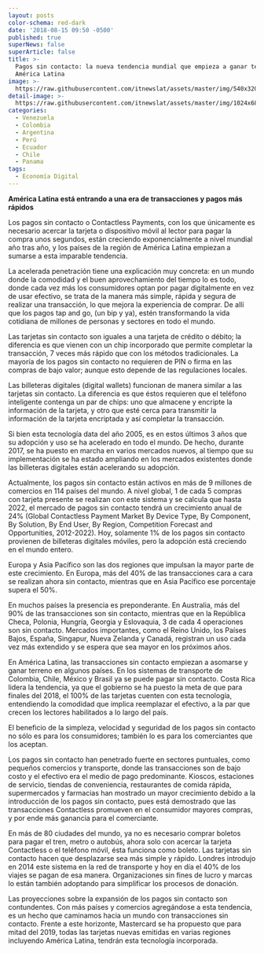 ```yaml
---
layout: posts
color-schema: red-dark
date: '2018-08-15 09:50 -0500'
published: true
superNews: false
superArticle: false
title: >-
  Pagos sin contacto: la nueva tendencia mundial que empieza a ganar terreno en
  América Latina
image: >-
  https://raw.githubusercontent.com/itnewslat/assets/master/img/540x320/Contactless-p.jpg
detail-image: >-
  https://raw.githubusercontent.com/itnewslat/assets/master/img/1024x680/Contactless-g.jpg
categories:
  - Venezuela
  - Colombia
  - Argentina
  - Perú
  - Ecuador
  - Chile
  - Panama
tags:
  - Economía Digital
---
```

**América Latina está entrando a una era de transacciones y pagos más rápidos**

Los pagos sin contacto o Contactless Payments, con los que únicamente es necesario acercar la tarjeta o dispositivo móvil al lector para pagar la compra unos segundos, están creciendo exponencialmente a nivel mundial año tras año, y los países de la región de América Latina empiezan a sumarse a esta imparable tendencia.

La acelerada penetración tiene una explicación muy concreta: en un mundo donde la comodidad y el buen aprovechamiento del tiempo lo es todo, donde cada vez más los consumidores optan por pagar digitalmente en vez de usar efectivo, se trata de la manera más simple, rápida y segura de realizar una transacción, lo que mejora la experiencia de comprar. De allí que los pagos tap and go, (un bip y ya), estén transformando la vida cotidiana de millones de personas y sectores en todo el mundo. 

Las tarjetas sin contacto son iguales a una tarjeta de crédito o débito; la diferencia es que vienen con un chip incorporado que permite completar la transacción, 7 veces más rápido que con los métodos tradicionales. La mayoría de los pagos sin contacto no requieren de PIN o firma en las compras de bajo valor; aunque esto depende de las regulaciones locales.

Las billeteras digitales (digital wallets) funcionan de manera similar a las tarjetas sin contacto. La diferencia es que éstos requieren que el teléfono inteligente contenga un par de chips: uno que almacene y encripte la información de la tarjeta, y otro que esté cerca para transmitir la información de la tarjeta encriptada y así completar la transacción. 

Si bien esta tecnología data del año 2005, es en estos últimos 3 años que su adopción y uso se ha acelerado en todo el mundo. De hecho, durante 2017, se ha puesto en marcha en varios mercados nuevos, al tiempo que su implementación se ha estado ampliando en los mercados existentes donde las billeteras digitales están acelerando su adopción.

Actualmente, los pagos sin contacto están activos en más de 9 millones de comercios en 114 países del mundo. A nivel global, 1 de cada 5 compras con tarjeta presente se realizan con este sistema y se calcula que hasta 2022, el mercado de pagos sin contacto tendrá un crecimiento anual de 24% (Global Contactless Payment Market By Device Type, By Component, By Solution, By End User, By Region, Competition Forecast and Opportunities, 2012-2022). Hoy, solamente 1% de los pagos sin contacto provienen de billeteras digitales móviles, pero la adopción está creciendo en el mundo entero. 

Europa y Asia Pacífico son las dos regiones que impulsan la mayor parte de este crecimiento. En Europa, más del 40% de las transacciones cara a cara se realizan ahora sin contacto, mientras que en Asia Pacífico ese porcentaje supera el 50%. 

En muchos países la presencia es preponderante. En Australia, más del 90% de las transacciones son sin contacto, mientras que en la República Checa, Polonia, Hungría, Georgia y Eslovaquia, 3 de cada 4 operaciones son sin contacto. Mercados importantes, como el Reino Unido, los Países Bajos, España, Singapur, Nueva Zelanda y Canadá, registran un uso cada vez más extendido y se espera que sea mayor en los próximos años. 

En América Latina, las transacciones sin contacto empiezan a asomarse y ganar terreno en algunos países. En los sistemas de transporte de Colombia, Chile, México y Brasil ya se puede pagar sin contacto. Costa Rica lidera la tendencia, ya que el gobierno se ha puesto la meta de que para finales del 2018, el 100% de las tarjetas cuenten con esta tecnología, entendiendo la comodidad que implica reemplazar el efectivo, a la par que crecen los lectores habilitados a lo largo del país.  

El beneficio de la simpleza, velocidad y seguridad de los pagos sin contacto no sólo es para los consumidores; también lo es para los comerciantes que los aceptan.

Los pagos sin contacto han penetrado fuerte en sectores puntuales, como pequeños comercios y transporte, donde las transacciones son de bajo costo y el efectivo era el medio de pago predominante. Kioscos, estaciones de servicio, tiendas de conveniencia, restaurantes de comida rápida, supermercados y farmacias han mostrado un mayor crecimiento debido a la introducción de los pagos sin contacto, pues está demostrado que las transacciones Contactless promueven en el consumidor mayores compras, y por ende más ganancia para el comerciante. 

En más de 80 ciudades del mundo, ya no es necesario comprar boletos para pagar el tren, metro o autobús, ahora solo con acercar la tarjeta Contactless o el teléfono móvil, ésta funciona como boleto. Las tarjetas sin contacto hacen que desplazarse sea más simple y rápido. Londres introdujo en 2014 este sistema en la red de transporte y hoy en día el 40% de los viajes se pagan de esa manera. Organizaciones sin fines de lucro y marcas lo están también adoptando para simplificar los procesos de donación. 

Las proyecciones sobre la expansión de los pagos sin contacto son contundentes. Con más países y comercios agregándose a esta tendencia, es un hecho que caminamos hacia un mundo con transacciones sin contacto. Frente a este horizonte, Mastercard se ha propuesto que para mitad del 2019, todas las tarjetas nuevas emitidas en varias regiones incluyendo América Latina, tendrán esta tecnología incorporada.